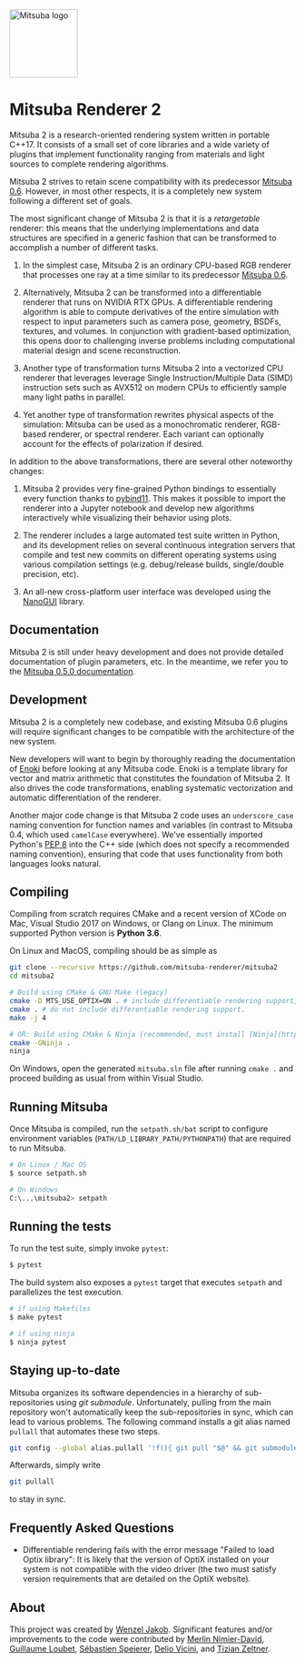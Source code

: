 <img src="https://github.com/mitsuba-renderer/mitsuba2/raw/master/docs/images/logo_plain.png" width="120" height="120" alt="Mitsuba logo">

# Mitsuba Renderer 2

<!--
CI is disabled during refactoring phase

| Linux                     | Windows                     |
|---------------------------|-----------------------------|
| [![rgl-ci][1]][2]         | [![appveyor][3]][4]         |

[1]: https://rgl-ci.epfl.ch/app/rest/builds/buildType(id:Mitsuba2_Build)/statusIcon.svg
[2]: https://rgl-ci.epfl.ch/viewType.html?buildTypeId=Mitsuba2_Build&guest=1
[3]: https://ci.appveyor.com/api/projects/status/eb84mmtvnt8ko8bh/branch/master?svg=true
[4]: https://ci.appveyor.com/project/wjakob/mitsuba2/branch/master
-->

Mitsuba 2 is a research-oriented rendering system written in portable C++17. It
consists of a small set of core libraries and a wide variety of plugins that
implement functionality ranging from materials and light sources to complete
rendering algorithms.

Mitsuba 2 strives to retain scene compatibility with its predecessor [Mitsuba
0.6](https://github.com/mitsuba-renderer/mitsuba). However, in most other
respects, it is a completely new system following a different set of goals.

The most significant change of Mitsuba 2 is that it is a *retargetable*
renderer: this means that the underlying implementations and data structures
are specified in a generic fashion that can be transformed to accomplish a
number of different tasks.

1. In the simplest case, Mitsuba 2 is an ordinary CPU-based RGB renderer that
   processes one ray at a time similar to its predecessor [Mitsuba
   0.6](https://github.com/mitsuba-renderer/mitsuba).

2. Alternatively, Mitsuba 2 can be transformed into a differentiable renderer
   that runs on NVIDIA RTX GPUs. A differentiable rendering algorithm is able
   to compute derivatives of the entire simulation with respect to input
   parameters such as camera pose, geometry, BSDFs, textures, and volumes. In
   conjunction with gradient-based optimization, this opens door to challenging
   inverse problems including computational material design and scene reconstruction.

3. Another type of transformation turns Mitsuba 2 into a vectorized CPU
   renderer that leverages leverage Single Instruction/Multiple Data (SIMD)
   instruction sets such as AVX512 on modern CPUs to efficiently sample many
   light paths in parallel.

4. Yet another type of transformation rewrites physical aspects of the
   simulation: Mitsuba can be used as a monochromatic renderer, RGB-based
   renderer, or spectral renderer. Each variant can optionally account for the
   effects of polarization if desired.

In addition to the above transformations, there are
several other noteworthy changes:

1. Mitsuba 2 provides very fine-grained Python bindings to essentially every
   function thanks to [pybind11](https://github.com/pybind/pybind11). This
   makes it possible to import the renderer into a Jupyter notebook and develop
   new algorithms interactively while visualizing their behavior using plots.

2. The renderer includes a large automated test suite written in Python, and
   its development relies on several continuous integration servers that
   compile and test new commits on different operating systems using various
   compilation settings (e.g. debug/release builds, single/double precision,
   etc).

3. An all-new cross-platform user interface was developed using the
   [NanoGUI](https://github.com/mitsuba-renderer/nanogui) library.

## Documentation

Mitsuba 2 is still under heavy development and does not provide detailed
documentation of plugin parameters, etc. In the meantime, we refer you to the
[Mitsuba 0.5.0
documentation](https://www.mitsuba-renderer.org/releases/current/documentation.pdf).

## Development

Mitsuba 2 is a completely new codebase, and existing Mitsuba 0.6 plugins will
require significant changes to be compatible with the architecture of the new
system.

New developers will want to begin by thoroughly reading the documentation of
[Enoki](https://enoki.readthedocs.io/en/master/index.html) before looking at
any Mitsuba code. Enoki is a template library for vector and matrix arithmetic
that constitutes the foundation of Mitsuba 2. It also drives the code
transformations, enabling systematic vectorization and automatic
differentiation of the renderer.

Another major code change is that Mitsuba 2 code uses an ``underscore_case``
naming convention for function names and variables (in contrast to Mitsuba 0.4,
which used ``camelCase`` everywhere). We've essentially imported Python's [PEP
8](https://www.python.org/dev/peps/pep-0008) into the C++ side (which does not
specify a recommended naming convention), ensuring that code that uses
functionality from both languages looks natural.

## Compiling

Compiling from scratch requires CMake and a recent version of XCode on Mac,
Visual Studio 2017 on Windows, or Clang on Linux.
The minimum supported Python version is **Python 3.6**. 

On Linux and MacOS, compiling should be as simple as

```bash
git clone --recursive https://github.com/mitsuba-renderer/mitsuba2
cd mitsuba2

# Build using CMake & GNU Make (legacy)
cmake -D MTS_USE_OPTIX=ON . # include differentiable rendering support, or:
cmake . # do not include differentiable rendering support.
make -j 4

# OR: Build using CMake & Ninja (recommended, must install [Ninja](https://ninja-build.org/) first)
cmake -GNinja .
ninja
```

On Windows, open the generated ``mitsuba.sln`` file after running
``cmake .`` and proceed building as usual from within Visual Studio.

## Running Mitsuba

Once Mitsuba is compiled, run the ``setpath.sh/bat`` script to configure
environment variables (``PATH/LD_LIBRARY_PATH/PYTHONPATH``) that are
required to run Mitsuba.

```bash
# On Linux / Mac OS
$ source setpath.sh

# On Windows
C:\...\mitsuba2> setpath
```

## Running the tests

To run the test suite, simply invoke ``pytest``:

```bash
$ pytest
```

The build system also exposes a ``pytest`` target that executes ``setpath`` and
parallelizes the test execution.

```bash
# if using Makefiles
$ make pytest

# if using ninja
$ ninja pytest
```

## Staying up-to-date

Mitsuba organizes its software dependencies in a hierarchy of sub-repositories
using *git submodule*. Unfortunately, pulling from the main repository won't
automatically keep the sub-repositories in sync, which can lead to various
problems. The following command installs a git alias named ``pullall`` that
automates these two steps.

```bash
git config --global alias.pullall '!f(){ git pull "$@" && git submodule update --init --recursive; }; f'
```

Afterwards, simply write
```bash
git pullall
```
to stay in sync.

## Frequently Asked Questions

- Differentiable rendering fails with the error message "Failed to load Optix library":
It is likely that the version of OptiX installed on your system is not compatible with the video
driver (the two must satisfy version requirements that are detailed on the OptiX website).

## About

This project was created by [Wenzel Jakob](http://rgl.epfl.ch/people/wjakob).
Significant features and/or improvements to the code were contributed by
[Merlin Nimier-David](https://merlin.nimierdavid.fr/),
[Guillaume Loubet](https://maverick.inria.fr/Membres/Guillaume.Loubet/),
[Sébastien Speierer](https://github.com/Speierers),
[Delio Vicini](https://dvicini.github.io/),
and [Tizian Zeltner](https://tizianzeltner.com/).
